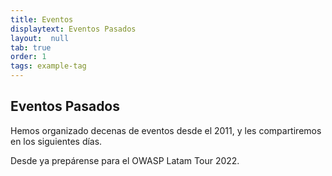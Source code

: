 ```yaml
---
title: Eventos
displaytext: Eventos Pasados
layout:  null
tab: true
order: 1
tags: example-tag
---
```


## Eventos Pasados

Hemos organizado decenas de eventos desde el 2011, y les compartiremos en los siguientes días.

Desde ya prepárense para el OWASP Latam Tour 2022.
